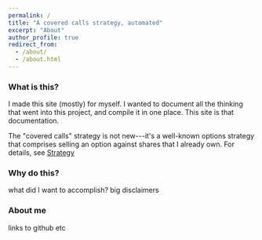 ```yaml
---
permalink: /
title: "A covered calls strategy, automated"
excerpt: "About"
author_profile: true
redirect_from: 
  - /about/
  - /about.html
---
```



### What is this?
I made this site (mostly) for myself.  I wanted to document all the thinking that went into this project, and compile it in one place.  This site is that documentation.

The "covered calls" strategy is not new---it's a well-known options strategy that comprises selling an option against shares that I already own.  For details, see [Strategy](https://arkm97.github.io/covered-calls/strategy-details/)

### Why do this?
what did I want to accomplish?
big disclaimers

### About me
links to github etc
